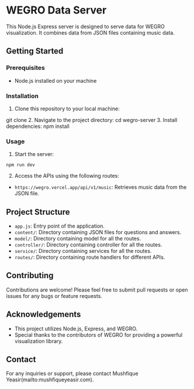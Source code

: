 # WEGRO Data Server

This Node.js Express server is designed to serve data for WEGRO visualization. It combines data from JSON files containing music data.

## Getting Started

### Prerequisites

- Node.js installed on your machine

### Installation

1. Clone this repository to your local machine:

git clone <repository-url>
2. Navigate to the project directory:
cd wegro-server
3. Install dependencies:
npm install


### Usage

1. Start the server:

```
npm run dev
```

2. Access the APIs using the following routes:

- `https://wegro.vercel.app/api/v1/music`: Retrieves music data from the JSON file.


## Project Structure

- `app.js`: Entry point of the application.
- `content/`: Directory containing JSON files for questions and answers.
- `model/`: Directory containing model for all the routes.
- `controller/`: Directory containing controller for all the routes.
- `service/`: Directory containing services for all the routes.
- `routes/`: Directory containing route handlers for different APIs.

## Contributing

Contributions are welcome! Please feel free to submit pull requests or open issues for any bugs or feature requests.


## Acknowledgements

- This project utilizes Node.js, Express, and WEGRO.
- Special thanks to the contributors of WEGRO for providing a powerful visualization library.
  
## Contact

For any inquiries or support, please contact Mushfique Yeasir(mailto:mushfiqueyeasir.com).

